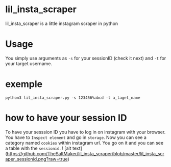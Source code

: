 # lil_insta_scraper
lil_insta_scraper is a little instagram scraper in python

# Usage
You simply use arguments as `-s` for your sessionID (check it next) and `-t` for your target username. 
# exemple
```python3 lil_insta_scraper.py -s 123456%abcd -t a_taget_name```
# how to have your session ID 
To have your sesssion ID you have to log in on instagram with your browser. You have to `Inspect element` and go in `storage`. Now you can see a category named `cookies` within instagram url. You go on it and you can see a table with the `sessionid`. 
! [alt text] (https://github.com/TheSaltMaker/lil_insta_scraper/blob/master/lil_insta_scraper_sessionid.png?raw=true)
